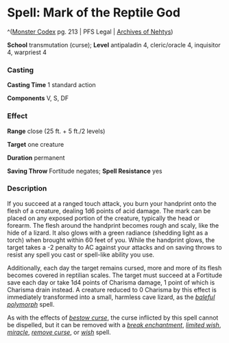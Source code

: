 # Spell: Mark of the Reptile God

^([Monster Codex][ss-mark-of-the-reptile-god] pg. 213 | PFS Legal | [Archives of Nehtys][sn-mark-of-the-reptile-god])

**School** transmutation (curse); **Level** antipaladin 4, cleric/oracle 4, inquisitor 4, warpriest 4

### Casting

**Casting Time** 1 standard action  

**Components** V, S, DF

### Effect

**Range** close (25 ft. + 5 ft./2 levels)  

**Target** one creature  

**Duration** permanent  

**Saving Throw** Fortitude negates; **Spell Resistance** yes

### Description

If you succeed at a ranged touch attack, you burn your handprint onto the flesh of a creature, dealing 1d6 points of acid damage. The mark can be placed on any exposed portion of the creature, typically the head or forearm. The flesh around the handprint becomes rough and scaly, like the hide of a lizard. It also glows with a green radiance (shedding light as a torch) when brought within 60 feet of you. While the handprint glows, the target takes a -2 penalty to AC against your attacks and on saving throws to resist any spell you cast or spell-like ability you use.  

Additionally, each day the target remains cursed, more and more of its flesh becomes covered in reptilian scales. The target must succeed at a Fortitude save each day or take 1d4 points of Charisma damage, 1 point of which is Charisma drain instead. A creature reduced to 0 Charisma by this effect is immediately transformed into a small, harmless cave lizard, as the _[baleful polymorph]_ spell.  

As with the effects of _[bestow curse]_, the curse inflicted by this spell cannot be dispelled, but it can be removed with a _[break enchantment]_, _[limited wish]_, _[miracle]_, _[remove curse]_, or _[wish]_ spell.

[ss-mark-of-the-reptile-god]: http://paizo.com/products/btpy9926
[sn-mark-of-the-reptile-god]: http://www.archivesofnethys.com/SpellDisplay.aspx?ItemName=Mark%20of%20the%20Reptile%20God
[wish]: http://www.archivesofnethys.com/SpellDisplay.aspx?ItemName=wish
[baleful polymorph]: http://www.archivesofnethys.com/SpellDisplay.aspx?ItemName=baleful%20polymorph
[miracle]: http://www.archivesofnethys.com/SpellDisplay.aspx?ItemName=miracle
[remove curse]: http://www.archivesofnethys.com/SpellDisplay.aspx?ItemName=remove%20curse
[break enchantment]: http://www.archivesofnethys.com/SpellDisplay.aspx?ItemName=break%20enchantment
[limited wish]: http://www.archivesofnethys.com/SpellDisplay.aspx?ItemName=limited%20wish
[bestow curse]: http://www.archivesofnethys.com/SpellDisplay.aspx?ItemName=bestow%20curse